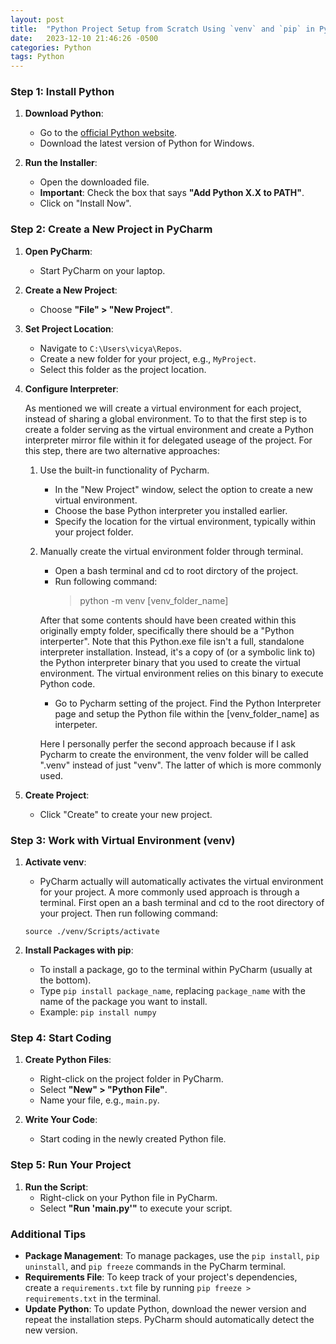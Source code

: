 ```yaml
---
layout: post
title:  "Python Project Setup from Scratch Using `venv` and `pip` in PyCharm"
date:   2023-12-10 21:46:26 -0500
categories: Python
tags: Python
---
```

### Step 1: Install Python

1. **Download Python**:
   - Go to the [official Python website](https://www.python.org/downloads/).
   - Download the latest version of Python for Windows.

2. **Run the Installer**:
   - Open the downloaded file.
   - **Important**: Check the box that says **"Add Python X.X to PATH"**.
   - Click on "Install Now".

### Step 2: Create a New Project in PyCharm

1. **Open PyCharm**:
   - Start PyCharm on your laptop.

2. **Create a New Project**:
   - Choose **"File" > "New Project"**.

3. **Set Project Location**:
   - Navigate to `C:\Users\vicya\Repos`.
   - Create a new folder for your project, e.g., `MyProject`.
   - Select this folder as the project location.

4. **Configure Interpreter**:

   As mentioned we will create a virtual environment for each project, instead of sharing a global environment. To to that the first step is to create a folder serving as the virtual environment and create a Python interpreter mirror file within it for delegated useage of the project. For this step, there are two alternative approaches:

   1. Use the built-in functionality of Pycharm.
      - In the "New Project" window, select the option to create a new virtual environment.
      - Choose the base Python interpreter you installed earlier.
      - Specify the location for the virtual environment, typically within your project folder.
   2. Manually create the virtual environment folder through terminal.
      - Open a bash terminal and cd to root dirctory of the project.
      - Run following command:
         >python -m venv [venv_folder_name]
      
      After that some contents should have been created within this originally empty folder, specifically there should be a "Python interperter". Note that this Python.exe file isn't a full, standalone interpreter installation. Instead, it's a copy of (or a symbolic link to) the Python interpreter binary that you used to create the virtual environment. The virtual environment relies on this binary to execute Python code.
      - Go to Pycharm setting of the project. Find the Python Interpreter page and setup the Python file within the [venv_folder_name] as interpeter. 

      Here I personally perfer the second approach because if I ask Pycharm to create the environment, the venv folder will be called ".venv" instead of just "venv". The latter of which is more commonly used. 
   

5. **Create Project**:
   - Click "Create" to create your new project.

### Step 3: Work with Virtual Environment (venv)

1. **Activate venv**:
   - PyCharm actually will automatically activates the virtual environment for your project. A more commonly used approach is through a terminal. First open an a bash terminal and cd to the root directory of your project. Then run following command:

   ``source ./venv/Scripts/activate``

2. **Install Packages with pip**:
   - To install a package, go to the terminal within PyCharm (usually at the bottom).
   - Type `pip install package_name`, replacing `package_name` with the name of the package you want to install.
   - Example: `pip install numpy`

### Step 4: Start Coding

1. **Create Python Files**:
   - Right-click on the project folder in PyCharm.
   - Select **"New" > "Python File"**.
   - Name your file, e.g., `main.py`.

2. **Write Your Code**:
   - Start coding in the newly created Python file.

### Step 5: Run Your Project

1. **Run the Script**:
   - Right-click on your Python file in PyCharm.
   - Select **"Run 'main.py'"** to execute your script.

### Additional Tips

- **Package Management**: To manage packages, use the `pip install`, `pip uninstall`, and `pip freeze` commands in the PyCharm terminal.
- **Requirements File**: To keep track of your project's dependencies, create a `requirements.txt` file by running `pip freeze > requirements.txt` in the terminal.
- **Update Python**: To update Python, download the newer version and repeat the installation steps. PyCharm should automatically detect the new version.
